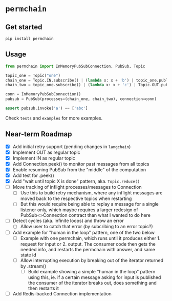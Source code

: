 # `permchain`

## Get started

`pip install permchain`

## Usage

```python
from permchain import InMemoryPubSubConnection, PubSub, Topic

topic_one = Topic("one")
chain_one = Topic.IN.subscribe() | (lambda x: x + 'b') | topic_one.publish()
chain_two = topic_one.subscribe() | (lambda x: x + 'c') | Topic.OUT.publish()

conn = InMemoryPubSubConnection()
pubsub = PubSub(processes=(chain_one, chain_two), connection=conn)

assert pubsub.invoke('a') == ['abc']
```

Check `tests` and `examples` for more examples.

## Near-term Roadmap

- [x] Add initial retry support (pending changes in `langchain`)
- [x] Implement OUT as regular topic
- [x] Implement IN as regular topic
- [x] Add Connection.peek() to monitor past messages from all topics
- [x] Enable resuming PubSub from the "middle" of the computation
- [x] Add test for .peek()
- [x] Add "wait until topic X is done" pattern, aka. `Topic.reduce()`
- [ ] Move tracking of inflight processes/messages to Connection
  - [ ] Use this to build retry mechanism, where any inflight messages are moved back to the respective topics when restarting
  - [ ] But this would require being able to replay a message for a single listener only, which maybe requires a larger redesign of PubSub<>Connection contract than what I wanted to do here
- [ ] Detect cycles (aka. infinite loops) and throw an error
  - [ ] Allow user to catch that error (by subcribing to an error topic?)
- [ ] Add example for "human in the loop" pattern, one of the two below
  - [ ] Example with one permchain, which runs until it produces either 1. request for input or 2. output. The consumer code then gets the needed info, and restarts the permchain with answer, and same state id
  - [ ] Allow interrupting execution by breaking out of the iterator returned by .stream()
    - [ ] Build example showing a simple "human in the loop" pattern using this, ie. if a certain message asking for input is published the consumer of the iterator breaks out, does something and then restarts it
- [ ] Add Redis-backed Connection implementation
